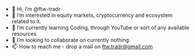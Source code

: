- 👋 Hi, I’m @ftw-tradr
- 👀 I’m interested in equity markets, cryptocurrency and ecosystem related to it.
- 🌱 I’m currently learning Coding, through YouTube or sort of any available resources
- 💞️ I’m looking to collaborate on currently nothing.
- 📫 How to reach me - drop a mail on ftw.tradr@gmail.com

<!---
ftw-tradr/ftw-tradr is a ✨ special ✨ repository because its `README.md` (this file) appears on your GitHub profile.
You can click the Preview link to take a look at your changes.
--->
